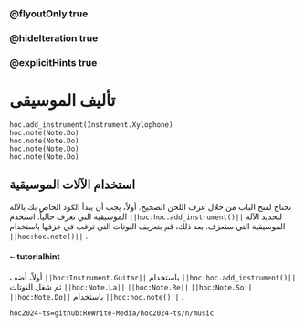 ### @flyoutOnly true
### @hideIteration true
### @explicitHints true

# تأليف الموسيقى

```python-template
hoc.add_instrument(Instrument.Xylophone)
hoc.note(Note.Do)
hoc.note(Note.Do) 
hoc.note(Note.Do)
hoc.note(Note.Do)     
```

## استخدام الآلات الموسيقية
نحتاج لفتح الباب من خلال عزف اللحن الصحيح. أولاً، يجب أن يبدأ الكود الخاص بك بالآلة الموسيقية التي تعزف حالياً. استخدم ``||hoc:hoc.add_instrument()||`` لتحديد الآلة الموسيقية التي ستعزف. بعد ذلك، قم بتعريف النوتات التي ترغب في عزفها باستخدام ``||hoc:hoc.note()||`` .

#### ~ tutorialhint
أولاً، أضف ``||hoc:Instrument.Guitar||`` باستخدام ``||hoc:hoc.add_instrument()||`` ثم شغل النوتات ``||hoc:Note.La||`` ``||hoc:Note.Re||`` ``||hoc:Note.So||`` ``||hoc:Note.Do||`` باستخدام ``||hoc:hoc.note()||`` .


```package
hoc2024-ts=github:ReWrite-Media/hoc2024-ts/n/music
```